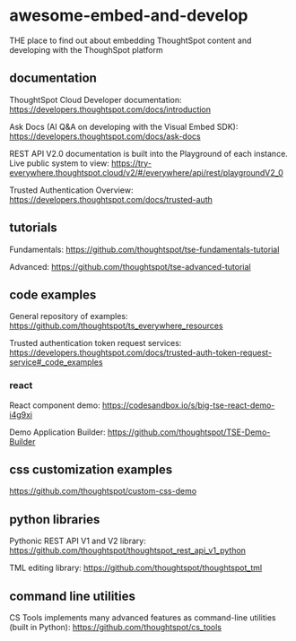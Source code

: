 # awesome-embed-and-develop
THE place to find out about embedding ThoughtSpot content and developing with the ThoughSpot platform

## documentation
ThoughtSpot Cloud Developer documentation: https://developers.thoughtspot.com/docs/introduction

Ask Docs (AI Q&A on developing with the Visual Embed SDK): https://developers.thoughtspot.com/docs/ask-docs

REST API V2.0 documentation is built into the Playground of each instance. Live public system to view: https://try-everywhere.thoughtspot.cloud/v2/#/everywhere/api/rest/playgroundV2_0

Trusted Authentication Overview: https://developers.thoughtspot.com/docs/trusted-auth

## tutorials
Fundamentals: https://github.com/thoughtspot/tse-fundamentals-tutorial

Advanced: https://github.com/thoughtspot/tse-advanced-tutorial

## code examples
General repository of examples: https://github.com/thoughtspot/ts_everywhere_resources

Trusted authentication token request services: https://developers.thoughtspot.com/docs/trusted-auth-token-request-service#_code_examples

### react
React component demo: https://codesandbox.io/s/big-tse-react-demo-i4g9xi

Demo Application Builder: https://github.com/thoughtspot/TSE-Demo-Builder

## css customization examples
https://github.com/thoughtspot/custom-css-demo

## python libraries

Pythonic REST API V1 and V2 library: https://github.com/thoughtspot/thoughtspot_rest_api_v1_python

TML editing library: https://github.com/thoughtspot/thoughtspot_tml

## command line utilities

CS Tools implements many advanced features as command-line utilities (built in Python): https://github.com/thoughtspot/cs_tools
